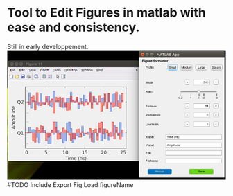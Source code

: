 # Tool to Edit Figures in matlab with ease and consistency.
Still in early developpement.
![alt text](https://github.com/wutMax/matlabFigureEditorTool/blob/main/screenshot.png)
#TODO
Include Export Fig
Load figureName

